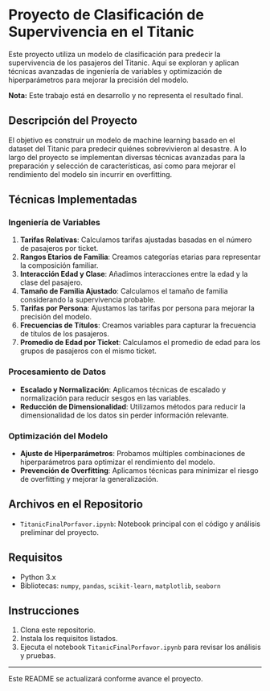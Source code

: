 # Proyecto de Clasificación de Supervivencia en el Titanic

Este proyecto utiliza un modelo de clasificación para predecir la supervivencia de los pasajeros del Titanic. Aquí se exploran y aplican técnicas avanzadas de ingeniería de variables y optimización de hiperparámetros para mejorar la precisión del modelo.

**Nota:** Este trabajo está en desarrollo y no representa el resultado final.

## Descripción del Proyecto

El objetivo es construir un modelo de machine learning basado en el dataset del Titanic para predecir quiénes sobrevivieron al desastre. A lo largo del proyecto se implementan diversas técnicas avanzadas para la preparación y selección de características, así como para mejorar el rendimiento del modelo sin incurrir en overfitting.

## Técnicas Implementadas

### Ingeniería de Variables
1. **Tarifas Relativas**: Calculamos tarifas ajustadas basadas en el número de pasajeros por ticket.
2. **Rangos Etarios de Familia**: Creamos categorías etarias para representar la composición familiar.
3. **Interacción Edad y Clase**: Añadimos interacciones entre la edad y la clase del pasajero.
4. **Tamaño de Familia Ajustado**: Calculamos el tamaño de familia considerando la supervivencia probable.
5. **Tarifas por Persona**: Ajustamos las tarifas por persona para mejorar la precisión del modelo.
6. **Frecuencias de Títulos**: Creamos variables para capturar la frecuencia de títulos de los pasajeros.
7. **Promedio de Edad por Ticket**: Calculamos el promedio de edad para los grupos de pasajeros con el mismo ticket.

### Procesamiento de Datos
- **Escalado y Normalización**: Aplicamos técnicas de escalado y normalización para reducir sesgos en las variables.
- **Reducción de Dimensionalidad**: Utilizamos métodos para reducir la dimensionalidad de los datos sin perder información relevante.

### Optimización del Modelo
- **Ajuste de Hiperparámetros**: Probamos múltiples combinaciones de hiperparámetros para optimizar el rendimiento del modelo.
- **Prevención de Overfitting**: Aplicamos técnicas para minimizar el riesgo de overfitting y mejorar la generalización.

## Archivos en el Repositorio
- `TitanicFinalPorfavor.ipynb`: Notebook principal con el código y análisis preliminar del proyecto.

## Requisitos
- Python 3.x
- Bibliotecas: `numpy`, `pandas`, `scikit-learn`, `matplotlib`, `seaborn`

## Instrucciones
1. Clona este repositorio.
2. Instala los requisitos listados.
3. Ejecuta el notebook `TitanicFinalPorfavor.ipynb` para revisar los análisis y pruebas.

---

Este README se actualizará conforme avance el proyecto.
